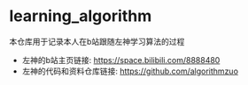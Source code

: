 # learning_algorithm
本仓库用于记录本人在b站跟随左神学习算法的过程  
+ 左神的b站主页链接: https://space.bilibili.com/8888480  
+ 左神的代码和资料仓库链接: https://github.com/algorithmzuo

